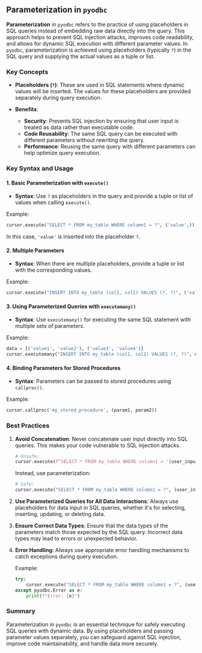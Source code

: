 ## Parameterization in `pyodbc`

**Parameterization** in `pyodbc` refers to the practice of using placeholders in SQL queries instead of embedding raw data directly into the query. This approach helps to prevent SQL injection attacks, improves code readability, and allows for dynamic SQL execution with different parameter values. In `pyodbc`, parameterization is achieved using placeholders (typically `?`) in the SQL query and supplying the actual values as a tuple or list.

### Key Concepts

- **Placeholders (`?`)**: These are used in SQL statements where dynamic values will be inserted. The values for these placeholders are provided separately during query execution.
  
- **Benefits**:
  - **Security**: Prevents SQL injection by ensuring that user input is treated as data rather than executable code.
  - **Code Reusability**: The same SQL query can be executed with different parameters without rewriting the query.
  - **Performance**: Reusing the same query with different parameters can help optimize query execution.

### Key Syntax and Usage

#### 1. **Basic Parameterization with `execute()`**
   - **Syntax**: Use `?` as placeholders in the query and provide a tuple or list of values when calling `execute()`.

   Example:
   ```python
   cursor.execute("SELECT * FROM my_table WHERE column1 = ?", ('value',))
   ```

   In this case, `'value'` is inserted into the placeholder `?`.

#### 2. **Multiple Parameters**
   - **Syntax**: When there are multiple placeholders, provide a tuple or list with the corresponding values.

   Example:
   ```python
   cursor.execute("INSERT INTO my_table (col1, col2) VALUES (?, ?)", ('value1', 'value2'))
   ```

#### 3. **Using Parameterized Queries with `executemany()`**
   - **Syntax**: Use `executemany()` for executing the same SQL statement with multiple sets of parameters.

   Example:
   ```python
   data = [('value1', 'value2'), ('value3', 'value4')]
   cursor.executemany("INSERT INTO my_table (col1, col2) VALUES (?, ?)", data)
   ```

#### 4. **Binding Parameters for Stored Procedures**
   - **Syntax**: Parameters can be passed to stored procedures using `callproc()`.

   Example:
   ```python
   cursor.callproc('my_stored_procedure', (param1, param2))
   ```

### Best Practices

1. **Avoid Concatenation**: Never concatenate user input directly into SQL queries. This makes your code vulnerable to SQL injection attacks.
   ```python
   # Unsafe:
   cursor.execute(f"SELECT * FROM my_table WHERE column1 = '{user_input}'")
   ```

   Instead, use parameterization:
   ```python
   # Safe:
   cursor.execute("SELECT * FROM my_table WHERE column1 = ?", (user_input,))
   ```

2. **Use Parameterized Queries for All Data Interactions**: Always use placeholders for data input in SQL queries, whether it's for selecting, inserting, updating, or deleting data.

3. **Ensure Correct Data Types**: Ensure that the data types of the parameters match those expected by the SQL query. Incorrect data types may lead to errors or unexpected behavior.

4. **Error Handling**: Always use appropriate error handling mechanisms to catch exceptions during query execution.

   Example:
   ```python
   try:
       cursor.execute("SELECT * FROM my_table WHERE column1 = ?", (user_input,))
   except pyodbc.Error as e:
       print(f"Error: {e}")
   ```

### Summary

Parameterization in `pyodbc` is an essential technique for safely executing SQL queries with dynamic data. By using placeholders and passing parameter values separately, you can safeguard against SQL injection, improve code maintainability, and handle data more securely.